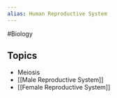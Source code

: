 ```yaml
---
alias: Human Reproductive System
---
```

#Biology
## Topics
* Meiosis
* [[Male Reproductive System]]
* [[Female Reproductive System]]